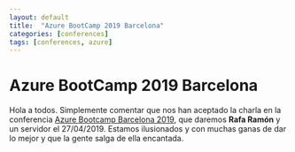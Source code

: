 ```yaml
---
layout: default
title:  "Azure BootCamp 2019 Barcelona"
categories: [conferences]
tags: [conferences, azure]
---
```


# Azure BootCamp 2019 Barcelona

Hola a todos. Simplemente comentar que nos han aceptado la charla en la conferencia [Azure Bootcamp Barcelona 2019](https://catazurebootcamp.azurewebsites.net/), que daremos **Rafa Ramón** y un servidor el 27/04/2019. Estamos ilusionados y con muchas ganas de dar lo mejor y que la gente salga de ella encantada.
